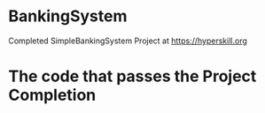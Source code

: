 # BankingSystem
Completed SimpleBankingSystem Project at https://hyperskill.org
# The code that passes the Project Completion 

